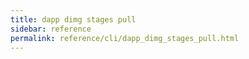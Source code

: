 ```yaml
---
title: dapp dimg stages pull
sidebar: reference
permalink: reference/cli/dapp_dimg_stages_pull.html
---
```

